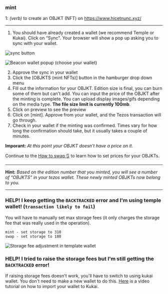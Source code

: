 ### **mint**

1: _(verb)_ to create an OBJKT (NFT) on https://www.hicetnunc.xyz/

***

1. You should have already created a wallet (we recommend Temple or Kukai). Click on “Sync". Your browser will show a pop up asking you to sync with your wallet.

![sync button](https://i.ibb.co/25CWLk3/sync.png)

![Beacon wallet popup (choose your wallet)](https://i.ibb.co/T8PZVbN/beacon.png)

2. Approve the sync in your wallet
3. Click the [OBJKTS (mint NFTs)] button in the hamburger drop down menu
6. Fill out the information for your OBJKT. Edition size is final, you can burn some of them but can't add. You can input the price of the OBJKT after the minting is complete. You can upload display images/gifs depending on the media type. **The file size limit is currently 100mb**.
7. Click on preview to see the preview
8. Click on [mint]. Approve from your wallet, and the Tezos transaction will go through.
9. Check in your wallet if the minting was confirmed. Times vary for how long the confirmation should take, but it usually takes a couple of minutes.

**Imporant:** _At this point your OBJKT doesn’t have a price on it._ 

Continue to the [How to swap 🔃](https://github.com/hicetnunc2000/hicetnunc/wiki/How-to-swap-🔃) to learn how to set prices for your OBJKTs.

***

**Hint:** _Based on the edition number that you minted, you will see a number of “OBJKTS” in your tezos wallet. These newly minted OBJKTs now belong to you._


***

### HELP! I keep getting the `BACKTRACKED` error and I'm using temple wallet! (`transaction likely to fail`)
You will have to manually set max storage fees (it only charges the storage fee that was really used in the operation). 

```suggested parameters:
mint - set storage to 310
swap - set storage to 180
```
![Storage fee adjustment in template wallet](https://i.ibb.co/7W3FNRR/Screen-Shot-2021-05-24-at-10-33-33-AM.png)

### HELP! I tried to raise the storage fees but I'm still getting the `BACKTRACKED` error!
If raising storage fees doesn't work, you'll have to switch to using kukai wallet. You don't need to make a new wallet to do this. [Here](https://youtu.be/_9TwCzBBJGU) is a video tutorial on how to import your wallet to Kukai.

